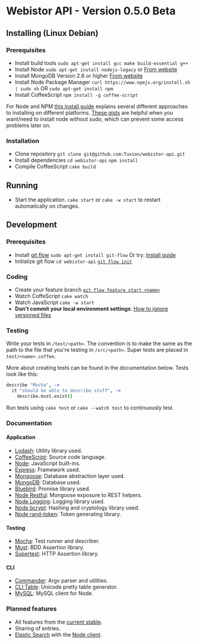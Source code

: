 # Webistor API - Version 0.5.0 Beta

## Installing (Linux Debian)

### Prerequisites

* Install build tools
  `sudo apt-get install gcc make build-essential g++`
* Install Node
  `sudo apt-get install nodejs-legacy`
  or [From website](http://nodejs.org/)
* Install MongoDB Version 2.6 or higher
  [From website](http://www.mongodb.org/)
* Install Node Package Manager
  `curl https://www.npmjs.org/install.sh | sudo sh` OR
  `sudo apt-get install npm`
* Install CoffeeScript
  `npm install -g coffee-script`

For Node and NPM
[this install guide](https://github.com/joyent/node/wiki/Installing-Node.js-via-package-manager)
explains several different approaches to installing on different platforms.
[These gists](https://gist.github.com/isaacs/579814) are helpful when you want/need to
install node without sudo, which can prevent some access problems later on.

### Installation

* Clone repository
  `git clone git@github.com:Tuxion/webistor-api.git`
* Install dependencies
  `cd webistor-api`
  `npm install`
* Compile CoffeeScript
  `cake build`

## Running

* Start the application.
  `cake start` or `cake -w start` to restart automatically on changes.

## Development

### Prerequisites

* Install [git flow](https://github.com/nvie/gitflow)
  `sudo apt-get install git-flow`
  Or try: [Install guide](https://github.com/nvie/gitflow/wiki/Installation)
* Initialize git flow
  `cd webistor-api`
  [`git flow init`](https://github.com/nvie/gitflow/wiki/Command-Line-Arguments#git-flow-init--fd)

### Coding

* Create your feature branch
  [`git flow feature start <name>`](https://github.com/nvie/gitflow/wiki/Command-Line-Arguments#git-flow-feature-start--f-name-base)
* Watch CoffeScript
  `cake watch`
* Watch JavaScript
  `cake -w start`
* **Don't commit your local environment settings**:
  [How to ignore versioned files](https://help.github.com/articles/ignoring-files#ignoring-versioned-files)

### Testing

Write your tests in `/test/<path>`. The convention is to make <path> the same as the path
to the file that you're testing in `/src/<path>`. Super tests are placed in
`test/<name>.coffee`.

More about creating tests can be found in the documentation below. Tests look like this:

```coffeescript
describe "Mocha", ->
  it "should be able to describe stuff", ->
    describe.must.exist()
```

Run tests using `cake test` or `cake --watch test` to continuously test.

### Documentation

#### Application

* [Lodash](http://lodash.com/docs): Utility library used.
* [CoffeeScript](http://coffeescript.org/): Source code language.
* [Node](http://nodejs.org/api/): JavaScript built-ins.
* [Express](http://expressjs.com/api.html): Framework used.
* [Mongoose](http://mongoosejs.com/docs/api.html): Database abstraction layer used.
* [MongoDB](http://docs.mongodb.org/manual/): Database used.
* [Bluebird](https://github.com/petkaantonov/bluebird/blob/master/API.md): Promise library used.
* [Node Restful](https://github.com/baugarten/node-restful): Mongoose exposure to REST helpers.
* [Node Logging](https://github.com/Monwara/node-logging): Logging library used.
* [Node bcrypt](https://github.com/ncb000gt/node.bcrypt.js): Hashing and cryptology library used.
* [Node rand-token](https://github.com/sehrope/node-rand-token): Token generating library.

#### Testing

* [Mocha](http://visionmedia.github.io/mocha/#getting-started): Test runner and describer.
* [Must](https://github.com/moll/js-must/blob/master/doc/API.md): BDD Assertion library.
* [Supertest](https://github.com/visionmedia/supertest): HTTP Assertion library.

#### CLI

* [Commander](https://github.com/visionmedia/commander.js/): Argv parser and utilities.
* [CLI Table](https://github.com/LearnBoost/cli-table): Unicode pretty table generator.
* [MySQL](https://github.com/felixge/node-mysql): MySQL client for Node.

### Planned features

* All features from the [current stable](https://github.com/Tuxion/webistor-api/tree/0.4).
* Sharing of entries.
* [Elastic Search](http://www.elasticsearch.org/) with the
  [Node client](https://github.com/phillro/node-elasticsearch-client).
